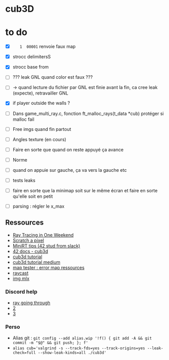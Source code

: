 # cub3D

# to do
- [x] `   1  00001` renvoie faux map
- [x] strocc delimitersS
- [x] strocc base from
- [ ] ??? leak GNL quand color est faux ???
- [ ] -> quand lecture du fichier par GNL est finie avant la fin, ca cree leak (expecte), retravailler GNL
- [x] if player outside the walls ?
- [ ] Dans game_multi_ray.c, fonction ft_malloc_rays(t_data *cub) protéger si malloc fail
- [ ] Free imgs quand fin partout
- [ ] Angles texture (en cours)
- [ ] Faire en sorte que quand on reste appuyé ça avance
- [ ] Norme
- [ ] quand on appuie sur gauche, ça va vers la gauche etc
- [ ] tests leaks
- [ ] faire en sorte que la minimap soit sur le même écran et faire en sorte qu'elle soit en petit
- [ ] parsing : régler le x_max


## Ressources
* [Ray Tracing in One Weekend](https://raytracing.github.io/books/RayTracingInOneWeekend.html)
* [Scratch a pixel](https://www.scratchapixel.com/)
* [MiniRT tips (42 stud from slack)](https://github.com/RubenNijhuis/Mini-Ray-Tracer/blob/main/minirt_tips.md)
* [42 docs - cub3d](https://harm-smits.github.io/42docs/projects/cub3d)
* [cub3d tutorial](https://hackmd.io/@nszl/H1LXByIE2)
* [cub3d tutorial medium](https://medium.com/@afatir.ahmedfatir/cub3d-tutorial-af5dd31d2fcf)
* [map tester : error map ressources](https://github.com/DevJ2K/cub3d_map_tester.git)
* [raycast](https://www.permadi.com/tutorial/raycast/rayc7.html)
* [img mlx](https://github.com/keuhdall/images_example)

### Discord help
* [ray going through](https://discord.com/channels/774300457157918772/785407528971272203/810551909475680276)
* [2](https://discord.com/channels/774300457157918772/785407528971272203/810153344433520663)
* [3](https://discord.com/channels/774300457157918772/785407528971272203/892801483047858266)

### Perso
* Alias git : ```git config --add alias.wip '!f() { git add -A && git commit -m "$@" && git push; }; f'```
* ```alias cub='valgrind -s --track-fds=yes --track-origins=yes --leak-check=full --show-leak-kinds=all ./cub3d'```